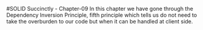 #SOLID Succinctly - Chapter-09
In this chapter we have gone through the Dependency Inversion Principle, fifth principle which tells us do not need to take the overburden to our code but when it can be handled at client side.
